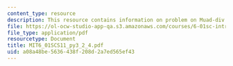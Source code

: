 ```yaml
---
content_type: resource
description: This resource contains information on problem on Muad-div.
file: https://ol-ocw-studio-app-qa.s3.amazonaws.com/courses/6-01sc-introduction-to-electrical-engineering-and-computer-science-i-spring-2011/a08a48be5636438f208d2a7ed565ef43_MIT6_01SCS11_py3_2_4.pdf
file_type: application/pdf
resourcetype: Document
title: MIT6_01SCS11_py3_2_4.pdf
uid: a08a48be-5636-438f-208d-2a7ed565ef43
---
```

